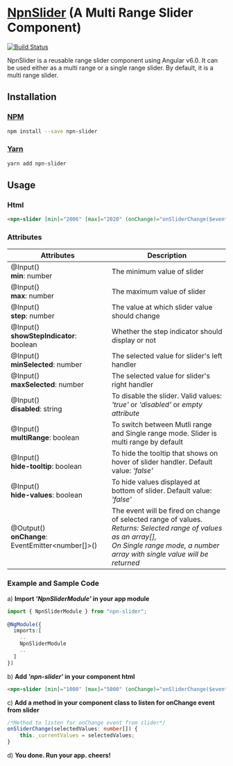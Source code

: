 # [NpnSlider](https://npnm.github.io/NpnSlider/) (A Multi Range Slider Component)
[![Build Status](https://travis-ci.org/npnm/NpnSlider.svg?branch=master)](https://travis-ci.org/npnm/NpnSlider)

NpnSlider is a reusable range slider component using Angular v6.0. It can be used either as a multi range or a single range slider. By default, it is a multi range slider.

## Installation
### [NPM](https://www.npmjs.com/package/npn-slider)
```sh
npm install --save npn-slider
```
### [Yarn](https://yarnpkg.com/en/package/npn-slider)
```sh
yarn add npn-slider
```
## Usage
### Html
```html
<npn-slider [min]="2006" [max]="2020" (onChange)="onSliderChange($event)"></npn-slider>
```
### Attributes
Attributes | Description
-----------|------------
@Input() <br> **min**: number | The minimum value of slider
@Input() <br> **max**: number | The maximum value of slider
@Input() <br> **step**: number | The value at which slider value should change
@Input() <br> **showStepIndicator**: boolean | Whether the step indicator should display or not
@Input() <br> **minSelected**: number | The selected value for slider's left handler
@Input() <br> **maxSelected**: number | The selected value for slider's right handler
@Input() <br> **disabled**: string | To disable the slider. Valid values: _'true'_ or _'disabled'_ or _empty attribute_
@Input() <br> **multiRange**: boolean | To switch between Mutli range and Single range mode. Slider is multi range by default
@Input() <br> **hide-tooltip**: boolean | To hide the tooltip that shows on hover of slider handler. Default value: _'false'_
@Input() <br> **hide-values**: boolean | To hide values displayed at bottom of slider. Default value: _'false'_
@Output() <br> **onChange**: EventEmitter<number[]>() | The event will be fired on change of selected range of values.<br>_Returns: Selected range of values as an array[],_ <br>_On Single range mode, a number array with single value will be returned_

### Example and Sample Code
a) **Import _'NpnSliderModule'_ in your app module**
```ts
import { NpnSliderModule } from "npn-slider";
  
@NgModule({
  imports:[
    ..
    NpnSliderModule
    ..
  ]
})
``` 
b) **Add _'npn-slider'_ in your component html**
```html
<npn-slider [min]="1000" [max]="5000" (onChange)="onSliderChange($event)" [step]="500" [showStepIndicator]="true"></npn-slider>
```
c) **Add a method in your component class to listen for onChange event from slider** 
```ts
/*Method to listen for onChange event from slider*/
onSliderChange(selectedValues: number[]) {
    this._currentValues = selectedValues;
}
```
d) **You done. Run your app. cheers!**
